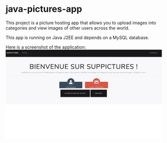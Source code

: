 # java-pictures-app

This project is a picture hosting app that allows you to upload images into categories and view images of other users across the world.

This app is running on Java J2EE and depends on a MySQL database.

Here is a screenshot of the application:
![Screenshot of index page](./screenshot.png "Logo Title Text 1")
